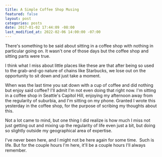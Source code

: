 ```yaml
---
title: A Simple Coffee Shop Musing
featured: false
layout: post
categories: posts
date: 2017-01-02 17:44:09 -08:00
last_modified_at: 2022-02-06 14:00:00 -07:00
---
```


There's something to be said about sitting in a coffee shop with nothing in particular going on. It wasn't one of those days but the coffee shop and sitting parts were true.

I think what I miss about little places like these are that after being so used to the grab-and-go nature of chains like Starbucks, we lose out on the opportunity to sit down and just take a moment.

When was the last time you sat down with a cup of coffee and did nothing but enjoy said coffee? I'll admit I'm not even doing that right now. I'm sitting in a coffee shop in Seattle's Capitol Hill, enjoying my afternoon away from the regularity of suburbia, and I'm sitting on my phone. Granted I wrote this yesterday in the coffee shop, for the purpose of scribing my thoughts about this.

Not a lot came to mind, but one thing I did realize is how much I miss not just getting out and mixing up the regularity of life even just a bit, but doing so slightly outside my geographical area of expertise.

I've never been here, and I might not be here again for some time. &nbsp;Such is life. But for the couple hours I'm here, it'll be a couple hours I'll always remember.

